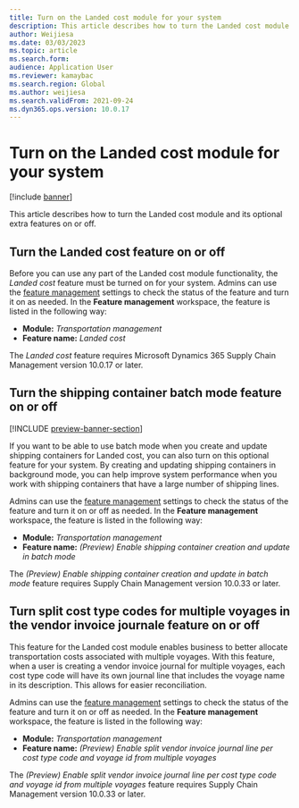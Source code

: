 ```yaml
---
title: Turn on the Landed cost module for your system
description: This article describes how to turn the Landed cost module and its optional extra features on or off.
author: Weijiesa
ms.date: 03/03/2023
ms.topic: article
ms.search.form:
audience: Application User
ms.reviewer: kamaybac
ms.search.region: Global
ms.author: weijiesa
ms.search.validFrom: 2021-09-24
ms.dyn365.ops.version: 10.0.17
---
```


# Turn on the Landed cost module for your system

[!include [banner](../includes/banner.md)]

This article describes how to turn the Landed cost module and its optional extra features on or off.

## Turn the Landed cost feature on or off

Before you can use any part of the Landed cost module functionality, the *Landed cost* feature must be turned on for your system. Admins can use the [feature management](../../fin-ops-core/fin-ops/get-started/feature-management/feature-management-overview.md) settings to check the status of the feature and turn it on as needed. In the **Feature management** workspace, the feature is listed in the following way:

- **Module:** *Transportation management*
- **Feature name:** *Landed cost*

The *Landed cost* feature requires Microsoft Dynamics 365 Supply Chain Management version 10.0.17 or later.

## Turn the shipping container batch mode feature on or off

[!INCLUDE [preview-banner-section](../../includes/preview-banner-section.md)]

If you want to be able to use batch mode when you create and update shipping containers for Landed cost, you can also turn on this optional feature for your system. By creating and updating shipping containers in background mode, you can help improve system performance when you work with shipping containers that have a large number of shipping lines.

Admins can use the [feature management](../../fin-ops-core/fin-ops/get-started/feature-management/feature-management-overview.md) settings to check the status of the feature and turn it on or off as needed. In the **Feature management** workspace, the feature is listed in the following way:

- **Module:** *Transportation management*
- **Feature name:** *(Preview) Enable shipping container creation and update in batch mode*

The *(Preview) Enable shipping container creation and update in batch mode* feature requires Supply Chain Management version 10.0.33 or later.

## Turn split cost type codes for multiple voyages in the vendor invoice journale feature on or off

This feature for the Landed cost module enables business to better allocate transportation costs associated with multiple voyages. With this feature, when a user is creating a vendor invoice journal for multiple voyages, each cost type code will have its own journal line that includes the voyage name in its description. This allows for easier reconciliation. 

Admins can use the [feature management](../../fin-ops-core/fin-ops/get-started/feature-management/feature-management-overview.md) settings to check the status of the feature and turn it on or off as needed. In the **Feature management** workspace, the feature is listed in the following way:

- **Module:** *Transportation management*
- **Feature name:** *(Preview) Enable split vendor invoice journal line per cost type code and voyage id from multiple voyages*

The *(Preview) Enable split vendor invoice journal line per cost type code and voyage id from multiple voyages* feature requires Supply Chain Management version 10.0.33 or later.
